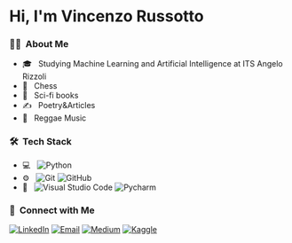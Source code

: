 # Hi, I'm Vincenzo Russotto

<h3>👨‍🦰 &nbsp;About Me </h3>

- 🎓 &nbsp; Studying Machine Learning and Artificial Intelligence at ITS Angelo Rizzoli
- 🤔 &nbsp; Chess
- 🌱 &nbsp; Sci-fi books
- ✍️ &nbsp; Poetry&Articles
- 🎵 &nbsp; Reggae Music
<h3> 🛠 &nbsp;Tech Stack</h3>

- 💻 &nbsp;
  ![Python](https://img.shields.io/badge/-Python-333333?style=flat&logo=python)
- ⚙️ &nbsp;
  ![Git](https://img.shields.io/badge/-Git-333333?style=flat&logo=git)
  ![GitHub](https://img.shields.io/badge/-GitHub-333333?style=flat&logo=github)
- 🔧 &nbsp;
  ![Visual Studio Code](https://img.shields.io/badge/-Visual%20Studio%20Code-333333?style=flat&logo=visual-studio-code&logoColor=488FB1)
  ![Pycharm](https://img.shields.io/badge/-PyCharm-333333?style=flat&logo=pycharm&logoColor=8BDB81)

<h3>🤝 &nbsp;Connect with Me </h3>

<a href="https://www.linkedin.com/in/vincenzors8"><img alt="LinkedIn" src="https://img.shields.io/badge/LinkedIn-Vincenzo%20Russotto-BAABDA?style=flat&logo=linkedin&logoColor=BAABDA"></a>
<a href="mailto:vincenzo.russ8@outlook.com"><img alt="Email" src="https://img.shields.io/badge/Email-vincenzo.russ8@outlook.com-BAABDA?style=flat&logo=microsoft&logoColor=BAABDA"></a>
<a href="https://medium.com/@vincenzors8"><img alt="Medium" src="https://img.shields.io/badge/Medium-vincenzors8-BAABDA?style=flat&logo=medium&logoColor=BAABDA"></a>
<a href="https://www.kaggle.com/vincenzors8"><img alt="Kaggle" src="https://img.shields.io/badge/Kaggle-vincenzors8-BAABDA?style=flat&logo=kaggle&logoColor=BAABDA"></a>
